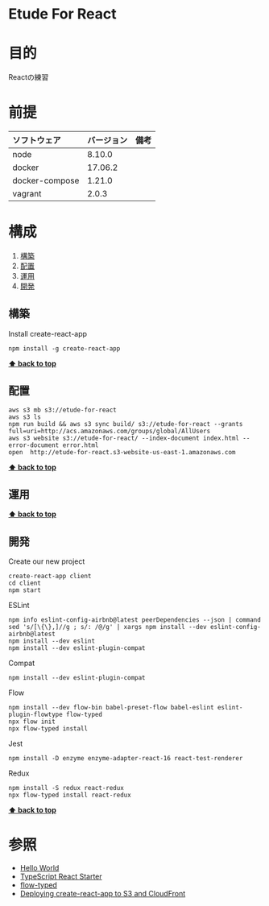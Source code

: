Etude For React
===================

# 目的 #
Reactの練習

# 前提 #
| ソフトウェア   | バージョン   | 備考        |
|:---------------|:-------------|:------------|
| node           |8.10.0    |             |
| docker         |17.06.2  |             |
| docker-compose |1.21.0  |             |
| vagrant        |2.0.3  |             |

# 構成 #
1. [構築](#構築 )
1. [配置](#配置 )
1. [運用](#運用 )
1. [開発](#開発 )

## 構築
Install create-react-app
```
npm install -g create-react-app
```

**[⬆ back to top](#構成)**

## 配置
```
aws s3 mb s3://etude-for-react
aws s3 ls
npm run build && aws s3 sync build/ s3://etude-for-react --grants full=uri=http://acs.amazonaws.com/groups/global/AllUsers
aws s3 website s3://etude-for-react/ --index-document index.html --error-document error.html
open  http://etude-for-react.s3-website-us-east-1.amazonaws.com
```
**[⬆ back to top](#構成)**

## 運用
**[⬆ back to top](#構成)**

## 開発
Create our new project
```
create-react-app client
cd client
npm start
```
ESLint
```
npm info eslint-config-airbnb@latest peerDependencies --json | command sed 's/[\{\},]//g ; s/: /@/g' | xargs npm install --dev eslint-config-airbnb@latest
npm install --dev eslint
npm install --dev eslint-plugin-compat
```

Compat
```
npm install --dev eslint-plugin-compat
```

Flow
```
npm install --dev flow-bin babel-preset-flow babel-eslint eslint-plugin-flowtype flow-typed
npx flow init
npx flow-typed install
```

Jest
```
npm install -D enzyme enzyme-adapter-react-16 react-test-renderer
```

Redux
```
npm install -S redux react-redux
npx flow-typed install react-redux
```

**[⬆ back to top](#構成)**

# 参照 #
+ [Hello World](https://reactjs.org/docs/hello-world.html)
+ [TypeScript React Starter](https://github.com/Microsoft/TypeScript-React-Starter)
+ [flow-typed](https://github.com/flow-typed/flow-typed)
+ [Deploying create-react-app to S3 and CloudFront](https://medium.com/@omgwtfmarc/deploying-create-react-app-to-s3-or-cloudfront-48dae4ce0af)
 